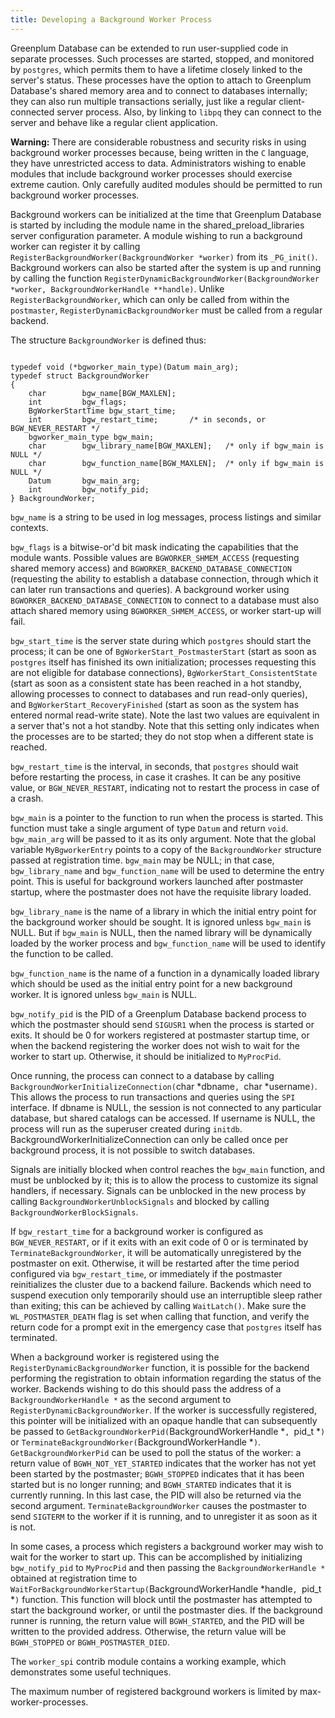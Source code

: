 ```yaml
---
title: Developing a Background Worker Process 
---
```


Greenplum Database can be extended to run user-supplied code in separate processes. Such processes are started, stopped, and monitored by `postgres`, which permits them to have a lifetime closely linked to the server's status. These processes have the option to attach to Greenplum Database's shared memory area and to connect to databases internally; they can also run multiple transactions serially, just like a regular client-connected server process. Also, by linking to `libpq` they can connect to the server and behave like a regular client application.

**Warning:** There are considerable robustness and security risks in using background worker processes because, being written in the `C` language, they have unrestricted access to data. Administrators wishing to enable modules that include background worker processes should exercise extreme caution. Only carefully audited modules should be permitted to run background worker processes.

Background workers can be initialized at the time that Greenplum Database is started by including the module name in the shared\_preload\_libraries server configuration parameter. A module wishing to run a background worker can register it by calling `RegisterBackgroundWorker(BackgroundWorker *worker)` from its `_PG_init()`. Background workers can also be started after the system is up and running by calling the function `RegisterDynamicBackgroundWorker(BackgroundWorker *worker, BackgroundWorkerHandle **handle)`. Unlike `RegisterBackgroundWorker`, which can only be called from within the `postmaster`, `RegisterDynamicBackgroundWorker` must be called from a regular backend.

The structure `BackgroundWorker` is defined thus:

```

typedef void (*bgworker_main_type)(Datum main_arg);
typedef struct BackgroundWorker
{
    char        bgw_name[BGW_MAXLEN];
    int         bgw_flags;
    BgWorkerStartTime bgw_start_time;
    int         bgw_restart_time;       /* in seconds, or BGW_NEVER_RESTART */
    bgworker_main_type bgw_main;
    char        bgw_library_name[BGW_MAXLEN];   /* only if bgw_main is NULL */
    char        bgw_function_name[BGW_MAXLEN];  /* only if bgw_main is NULL */
    Datum       bgw_main_arg;
    int         bgw_notify_pid;
} BackgroundWorker;

```

`bgw_name` is a string to be used in log messages, process listings and similar contexts.

`bgw_flags` is a bitwise-or'd bit mask indicating the capabilities that the module wants. Possible values are `BGWORKER_SHMEM_ACCESS` \(requesting shared memory access\) and `BGWORKER_BACKEND_DATABASE_CONNECTION` \(requesting the ability to establish a database connection, through which it can later run transactions and queries\). A background worker using `BGWORKER_BACKEND_DATABASE_CONNECTION` to connect to a database must also attach shared memory using `BGWORKER_SHMEM_ACCESS`, or worker start-up will fail.

`bgw_start_time` is the server state during which `postgres` should start the process; it can be one of `BgWorkerStart_PostmasterStart` \(start as soon as `postgres` itself has finished its own initialization; processes requesting this are not eligible for database connections\), `BgWorkerStart_ConsistentState` \(start as soon as a consistent state has been reached in a hot standby, allowing processes to connect to databases and run read-only queries\), and `BgWorkerStart_RecoveryFinished` \(start as soon as the system has entered normal read-write state\). Note the last two values are equivalent in a server that's not a hot standby. Note that this setting only indicates when the processes are to be started; they do not stop when a different state is reached.

`bgw_restart_time` is the interval, in seconds, that `postgres` should wait before restarting the process, in case it crashes. It can be any positive value, or `BGW_NEVER_RESTART`, indicating not to restart the process in case of a crash.

`bgw_main` is a pointer to the function to run when the process is started. This function must take a single argument of type `Datum` and return `void`. `bgw_main_arg` will be passed to it as its only argument. Note that the global variable `MyBgworkerEntry` points to a copy of the `BackgroundWorker` structure passed at registration time. `bgw_main` may be NULL; in that case, `bgw_library_name` and `bgw_function_name` will be used to determine the entry point. This is useful for background workers launched after postmaster startup, where the postmaster does not have the requisite library loaded.

`bgw_library_name` is the name of a library in which the initial entry point for the background worker should be sought. It is ignored unless `bgw_main` is NULL. But if `bgw_main` is NULL, then the named library will be dynamically loaded by the worker process and `bgw_function_name` will be used to identify the function to be called.

`bgw_function_name` is the name of a function in a dynamically loaded library which should be used as the initial entry point for a new background worker. It is ignored unless `bgw_main` is NULL.

`bgw_notify_pid` is the PID of a Greenplum Database backend process to which the postmaster should send `SIGUSR1` when the process is started or exits. It should be 0 for workers registered at postmaster startup time, or when the backend registering the worker does not wish to wait for the worker to start up. Otherwise, it should be initialized to `MyProcPid`.

Once running, the process can connect to a database by calling `BackgroundWorkerInitializeConnection(`char *dbname`, `char *username`)`. This allows the process to run transactions and queries using the `SPI` interface. If dbname is NULL, the session is not connected to any particular database, but shared catalogs can be accessed. If username is NULL, the process will run as the superuser created during `initdb`. BackgroundWorkerInitializeConnection can only be called once per background process, it is not possible to switch databases.

Signals are initially blocked when control reaches the `bgw_main` function, and must be unblocked by it; this is to allow the process to customize its signal handlers, if necessary. Signals can be unblocked in the new process by calling `BackgroundWorkerUnblockSignals` and blocked by calling `BackgroundWorkerBlockSignals`.

If `bgw_restart_time` for a background worker is configured as `BGW_NEVER_RESTART`, or if it exits with an exit code of 0 or is terminated by `TerminateBackgroundWorker`, it will be automatically unregistered by the postmaster on exit. Otherwise, it will be restarted after the time period configured via `bgw_restart_time`, or immediately if the postmaster reinitializes the cluster due to a backend failure. Backends which need to suspend execution only temporarily should use an interruptible sleep rather than exiting; this can be achieved by calling `WaitLatch()`. Make sure the `WL_POSTMASTER_DEATH` flag is set when calling that function, and verify the return code for a prompt exit in the emergency case that `postgres` itself has terminated.

When a background worker is registered using the `RegisterDynamicBackgroundWorker` function, it is possible for the backend performing the registration to obtain information regarding the status of the worker. Backends wishing to do this should pass the address of a `BackgroundWorkerHandle *` as the second argument to `RegisterDynamicBackgroundWorker`. If the worker is successfully registered, this pointer will be initialized with an opaque handle that can subsequently be passed to `GetBackgroundWorkerPid(`BackgroundWorkerHandle *`, `pid_t *`)` or `TerminateBackgroundWorker(`BackgroundWorkerHandle *`)`. `GetBackgroundWorkerPid` can be used to poll the status of the worker: a return value of `BGWH_NOT_YET_STARTED` indicates that the worker has not yet been started by the postmaster; `BGWH_STOPPED` indicates that it has been started but is no longer running; and `BGWH_STARTED` indicates that it is currently running. In this last case, the PID will also be returned via the second argument. `TerminateBackgroundWorker` causes the postmaster to send `SIGTERM` to the worker if it is running, and to unregister it as soon as it is not.

In some cases, a process which registers a background worker may wish to wait for the worker to start up. This can be accomplished by initializing `bgw_notify_pid` to `MyProcPid` and then passing the `BackgroundWorkerHandle *` obtained at registration time to `WaitForBackgroundWorkerStartup(`BackgroundWorkerHandle *handle`, `pid_t *`)` function. This function will block until the postmaster has attempted to start the background worker, or until the postmaster dies. If the background runner is running, the return value will `BGWH_STARTED`, and the PID will be written to the provided address. Otherwise, the return value will be `BGWH_STOPPED` or `BGWH_POSTMASTER_DIED`.

The `worker_spi` contrib module contains a working example, which demonstrates some useful techniques.

The maximum number of registered background workers is limited by max-worker-processes.

